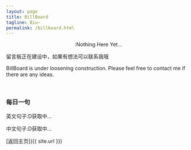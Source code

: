 ```yaml
---
layout: page
title: BillBoard
tagline: Biu~
permalink: /billboard.html
---
```

<div style="text-align:center">:Nothing Here Yet...</div>
<p>留言板正在建设中，如果有想法可以联系我哦</p>
<p> BillBoard is under loosening construction. Please feel free to contact me if there are any ideas.</p><br>

### 每日一句
<div name="daily-sentence">
<p id="content_span">英文句子:D获取中...</p>
<p id="note_span">中文句子:D获取中...</p>
<script>
  // 页面加载完成后调用每日一句函数
  document.addEventListener('DOMContentLoaded', function() {
    if (typeof fetchDailySentence === 'function') {
      fetchDailySentence();
    } else {
      console.error('fetchDailySentence function not found');
    }
  });
</script>
</div>

<!-- 引入JS文件 -->
<script src="{{ site.baseurl }}/assets/js/xsb2409.js"></script>

[返回主页]({{ site.url }})